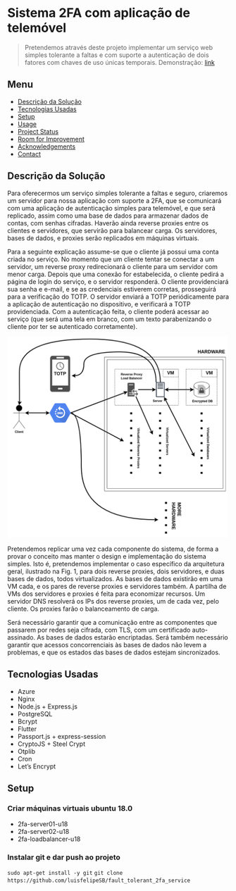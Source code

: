 # Sistema 2FA com aplicação de telemóvel
> Pretendemos através deste projeto implementar um serviço web simples tolerante a faltas e com suporte a autenticação de dois fatores com chaves de uso únicas temporais.
> Demonstração: [link](https://www.twofa.westeurope.cloudapp.azure.com) <!-- If you have the project hosted somewhere, include the link here. -->

## Menu
* [Descrição da Solução](#descrição-da-solução)
* [Tecnologias Usadas](#tecnologias-usadas)
* [Setup](#setup)
* [Usage](#usage)
* [Project Status](#project-status)
* [Room for Improvement](#room-for-improvement)
* [Acknowledgements](#acknowledgements)
* [Contact](#contact)
<!-- * [License](#license) -->


## Descrição da Solução
  Para oferecermos um serviço simples tolerante a faltas e seguro, criaremos um servidor para nossa aplicação com suporte a 2FA, que se comunicará com uma aplicação de autenticação simples para telemóvel, e que será replicado, assim como uma base de dados para armazenar dados de contas, com senhas cifradas. Haverão ainda reverse proxies entre os clientes e servidores, que servirão para balancear carga. Os servidores, bases de dados, e proxies serão replicados em máquinas virtuais. 
  
  Para a seguinte explicação assume-se que o cliente já possui uma conta criada no serviço. No momento que um cliente tentar se conectar a um servidor, um reverse proxy redirecionará o cliente para um servidor com menor carga. Depois que uma conexão for estabelecida, o cliente pedirá a página de login do serviço, e o servidor responderá. O cliente providenciará sua senha e e-mail, e se as credenciais estiverem corretas, prosseguirá para a verificação do TOTP. O servidor enviará a TOTP periódicamente para a aplicação de autenticação no dispositivo, e verificará a TOTP providenciada. Com a autenticação feita, o cliente poderá acessar ao serviço (que será uma tela em branco, com um texto parabenizando o cliente por ter se autenticado corretamente).

<img src="https://github.com/luisfelipeSB/fault_tolerant_2fa_service/blob/main/Documents/arquitetura.png" width="500">

Pretendemos replicar uma vez cada componente do sistema, de forma a provar o conceito mas manter o design e implementação do sistema simples. Isto é, pretendemos implementar o caso específico da arquitetura geral, ilustrado na Fig. 1, para dois reverse proxies, dois servidores, e duas bases de dados, todos virtualizados. As bases de dados existirão em uma VM cada, e os pares de reverse proxies e servidores também. A partilha de VMs dos servidores e proxies é feita para economizar recursos. Um servidor DNS resolverá os IPs dos reverse proxies, um de cada vez, pelo cliente. Os proxies farão o balanceamento de carga. 

Será necessário garantir que a comunicação entre as componentes que passarem por redes seja cifrada, com TLS, com um certificado auto-assinado. As bases de dados estarão encriptadas. Será também necessário garantir que acessos concorrenciais às bases de dados não levem a problemas, e que os estados das bases de dados estejam sincronizados. 



## Tecnologias Usadas
- Azure
- Nginx
- Node.js + Express.js
- PostgreSQL
- Bcrypt
- Flutter
- Passport.js + express-session
- CryptoJS + Steel Crypt
- Otplib
- Cron
- Let’s Encrypt


## Setup
### Criar máquinas virtuais ubuntu 18.0
- 2fa-server01-u18
- 2fa-server02-u18
- 2fa-loadbalancer-u18
### Instalar git e dar push ao projeto
`sudo apt-get install -y git`
`git clone https://github.com/luisfelipeSB/fault_tolerant_2fa_service`




